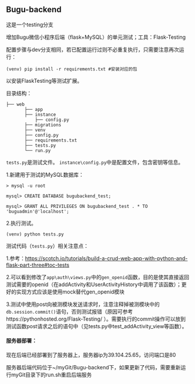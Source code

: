 ## Bugu-backend

这是一个testing分支

增加Bugu微信小程序后端（flask+MySQL）的单元测试；工具：Flask-Testing

配置步骤与dev分支相同，若已配置运行过则不必重复执行，只需要注意再次运行：
```
(venv) pip install -r requirements.txt #安装对应的包
```
以安装FlaskTesting等测试扩展。


目录结构：

```
├── web
       ├── app
       ├── instance
           ├── config.py
       ├── migrations
       ├── venv
       ├── config.py
       ├── requirements.txt
       ├── tests.py
       └── run.py
```

`tests.py`是测试文件。
`instance\config.py`中是配置文件，包含密钥等信息。


1.新建用于测试的MySQL数据库：

```
> mysql -u root

mysql> CREATE DATABASE bugubackend_test;

mysql> GRANT ALL PRIVILEGES ON bugubackend_test . * TO 'buguadmin'@'localhost';

```

2.执行测试。

```
(venv) python tests.py
```

测试代码（```tests.py```）相关注意点：

1.参考：https://scotch.io/tutorials/build-a-crud-web-app-with-python-and-flask-part-three#toc-tests

2.可以看到修改了```app\auth\views.py```中的```gen_openid```函数，目的是使其直接返回测试需要的openid（在addActivity和UserActivityHistory中调用了该函数）；更好的实现方式应该是使用mock替代gen_openid模块

3.测试中使用post向被测模块发送请求时，注意注释掉被测模块中的```db.session.commit()```语句，否则测试报错（原因可参考https://pythonhosted.org/Flask-Testing/ ）。需要执行的commit操作可以放到测试函数post请求之后的语句中（见tests.py中test_addActivity_view等函数）。

#### 服务器部署：

现在后端已经部署到了服务器上，服务器ip为39.104.25.65，访问端口是80

服务器后端代码位于~/myGit/Bugu-backend下，如果更新了代码，需要重新运行myGit目录下的run.sh重启后端服务